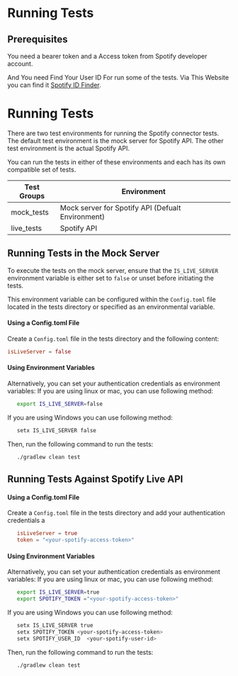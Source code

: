 # Running Tests

## Prerequisites
You need a bearer token and a Access token from Spotify developer account.

And You need Find Your User ID For run some of the tests.
Via This Website you can find it [Spotify ID Finder](https://developer.spotify.com/documentation/web-api/).

# Running Tests

There are two test environments for running the Spotify connector tests. The default test environment is the mock server for Spotify API. The other test environment is the actual Spotify API. 

You can run the tests in either of these environments and each has its own compatible set of tests.

 Test Groups | Environment                                       
-------------|---------------------------------------------------
 mock_tests  | Mock server for Spotify API (Defualt Environment) 
 live_tests  | Spotify API                                       

## Running Tests in the Mock Server

To execute the tests on the mock server, ensure that the `IS_LIVE_SERVER` environment variable is either set to `false` or unset before initiating the tests. 

This environment variable can be configured within the `Config.toml` file located in the tests directory or specified as an environmental variable.

#### Using a Config.toml File

Create a `Config.toml` file in the tests directory and the following content:

```toml
isLiveServer = false
```

#### Using Environment Variables

Alternatively, you can set your authentication credentials as environment variables:
If you are using linux or mac, you can use following method:
```bash
   export IS_LIVE_SERVER=false
```
If you are using Windows you can use following method:
```bash
   setx IS_LIVE_SERVER false
```
Then, run the following command to run the tests:

```bash
   ./gradlew clean test
```

## Running Tests Against Spotify Live API

#### Using a Config.toml File

Create a `Config.toml` file in the tests directory and add your authentication credentials a

```toml
   isLiveServer = true
   token = "<your-spotify-access-token>"
```

#### Using Environment Variables

Alternatively, you can set your authentication credentials as environment variables:
If you are using linux or mac, you can use following method:
```bash
   export IS_LIVE_SERVER=true
   export SPOTIFY_TOKEN ="<your-spotify-access-token>"
```

If you are using Windows you can use following method:
```bash
   setx IS_LIVE_SERVER true
   setx SPOTIFY_TOKEN <your-spotify-access-token>
   setx SPOTIFY_USER_ID  <your-spotify-user-id>
```
Then, run the following command to run the tests:

```bash
   ./gradlew clean test 
```